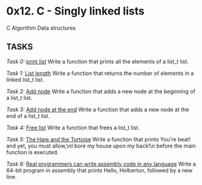 # 0x12. C - Singly linked lists
C
Algorithm
Data structures

## TASKS
*Task 0:*
[print list](0-print_list.c)
Write a function that prints all the elements of a list_t list.

*Task 1:*
[List length](1-list_len.c)
Write a function that returns the number of elements in a linked list_t list.

*Task 2:*
[Add node](2-add_node.c)
Write a function that adds a new node at the beginning of a list_t list.

*Task 3:*
[Add node at the end](3-add_node_end.c)
Write a function that adds a new node at the end of a list_t list.

*Task 4:*
[Free list](4-free_list.c)
Write a function that frees a list_t list.

*Task 5:*
[The Hare and the Tortoise](100-first.c)
Write a function that prints You're beat! and yet, you must allow,\nI bore my house upon my back!\n before the main function is executed.

*Task 6:*
[Real programmers can write assembly code in any language](101-hello_holberton.asm)
Write a 64-bit program in assembly that prints Hello, Holberton, followed by a new line.
